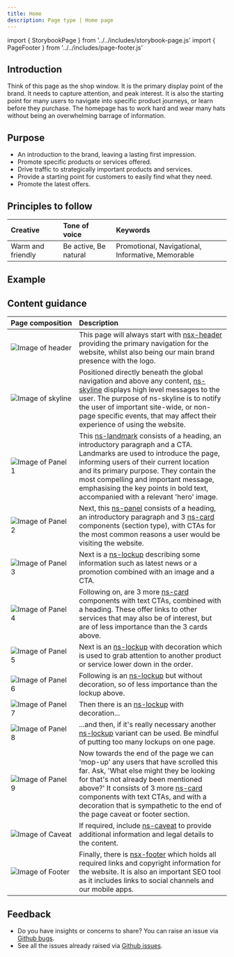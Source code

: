 ```yaml
---
title: Home
description: Page type | Home page
---
```


import { StorybookPage } from '../../includes/storybook-page.js'
import { PageFooter } from '../../includes/page-footer.js'

## Introduction

Think of this page as the shop window. It is the primary display point of the brand. It needs to capture attention, and peak interest. It is also the starting point for many users to navigate into specific product journeys, or learn before they purchase. The homepage has to work hard and wear many hats without being an overwhelming barrage of information.

## Purpose

* An introduction to the brand, leaving a lasting first impression.
* Promote specific products or services offered.
* Drive traffic to strategically important products and services.
* Provide a starting point for customers to easily find what they need.
* Promote the latest offers.

## Principles to follow

| Creative | Tone of voice | Keywords |
| :--- | :--- | :--- |
| Warm and friendly | Be active, Be natural | Promotional, Navigational, Informative, Memorable |

## Example

<StorybookPage story="examples-page-types--home"></StorybookPage>

## Content guidance

| Page&nbsp;composition | Description |
| :--- | :--- |
| ![Image of header](https://user-images.githubusercontent.com/78355810/121555708-250d1f00-ca0b-11eb-86b9-df4a65ccfb60.png) | This page will always start with [nsx-header](/components/nsx-header.md) providing the primary navigation for the website, whilst also being our main brand presence with the logo. |
| ![Image of skyline](https://user-images.githubusercontent.com/78355810/121555785-348c6800-ca0b-11eb-922d-c2c3b4937acd.png) | Positioned directly beneath the global navigation and above any content, [ns-skyline](/components/ns-skyline.md) displays high level messages to the user. The purpose of ns-skyline is to notify the user of important site-wide, or non-page specific events, that may affect their experience of using the website.|
| ![Image of Panel 1](https://user-images.githubusercontent.com/78355810/121552839-af07b880-ca08-11eb-9f48-63171fa005db.png) | This [ns-landmark](/components/ns-landmark.md) consists of a heading, an introductory paragraph and a CTA. Landmarks are used to introduce the page, informing users of their current location and its primary purpose. They contain the most compelling and important message, emphasising the key points in bold text, accompanied with a relevant 'hero' image. |
| ![Image of Panel 2](https://user-images.githubusercontent.com/78355810/121559775-ce094900-ca0e-11eb-9d15-d370761a9202.png) | Next, this [ns-panel](/components/ns-panel.md) consists of a heading, an introductory paragraph and 3 [ns-card](/components/ns-card.md) components (section type), with CTAs for the most common reasons a user would be visiting the website. |
| ![Image of Panel 3](https://user-images.githubusercontent.com/78355810/121560789-c0a08e80-ca0f-11eb-9708-658a94aa90a0.png) | Next is a [ns-lockup](/components/ns-lockup.md) describing some information such as latest news or a promotion combined with an image and a CTA. |
| ![Image of Panel 4](https://user-images.githubusercontent.com/78355810/121561606-91d6e800-ca10-11eb-967c-824decbea4a8.png) | Following on, are 3 more [ns-card](/components/ns-card.md) components with text CTAs, combined with a heading. These offer links to other services that may also be of interest, but are of less importance than the 3 cards above. |
| ![Image of Panel 5](https://user-images.githubusercontent.com/78355810/121562212-23465a00-ca11-11eb-8a39-10e0885ab05d.png) | Next is an [ns-lockup](/components/ns-lockup.md) with decoration which is used to grab attention to another product or service lower down in the order. |
| ![Image of Panel 6](https://user-images.githubusercontent.com/78355810/121562898-d1520400-ca11-11eb-93e8-46dedc5bf79f.png) | Following is an [ns-lockup](/components/ns-lockup.md) but without decoration, so of less importance than the lockup above. |
| ![Image of Panel 7](https://user-images.githubusercontent.com/78355810/121563848-b8961e00-ca12-11eb-936e-b46c5de2394d.png) | Then there is an [ns-lockup](/components/ns-lockup.md) with decoration... |
| ![Image of Panel 8](https://user-images.githubusercontent.com/78355810/121565028-fa739400-ca13-11eb-8a68-90ff869c3cb4.png) | ...and then, if it's really necessary another [ns-lockup](/components/ns-lockup.md) variant can be used. Be mindful of putting too many lockups on one page. |
| ![Image of Panel 9](https://user-images.githubusercontent.com/78355810/121565846-c64ca300-ca14-11eb-803c-c7e2ba88de92.png) | Now towards the end of the page we can 'mop-up' any users that have scrolled this far. Ask, 'What else might they be looking for that's not already been mentioned above?' It consists of 3 more [ns-card](/components/ns-card.md) components with text CTAs, and with a decoration that is sympathetic to the end of the page caveat or footer section. |
| ![Image of Caveat](https://user-images.githubusercontent.com/78355810/121566776-bed9c980-ca15-11eb-8032-8df59ac5c372.png) | If required, include [ns-caveat](/components/ns-caveat.md) to provide additional information and legal details to the content. |
| ![Image of Footer](https://user-images.githubusercontent.com/78355810/121567323-57704980-ca16-11eb-9951-598055b9808c.png) | Finally, there is [nsx-footer](/components/nsx-footer.md) which holds all required links and copyright information for the website. It is also an important SEO tool as it includes links to social channels and our mobile apps. |

## Feedback

* Do you have insights or concerns to share? You can raise an issue via [Github bugs](https://github.com/ConnectedHomes/nucleus/issues/new?assignees=&labels=Bug&template=a--bug-report.md&title=[bug]%20[page-type-home]).
* See all the issues already raised via [Github issues](https://github.com/connectedHomes/nucleus/issues?utf8=%E2%9C%93&q=is%3Aopen+is%3Aissue+label%3ABug+[page-type-home]).

<PageFooter></PageFooter>

